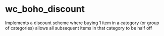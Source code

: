 # wc_boho_discount
Implements a discount scheme where buying 1 item in a category (or group of categories) allows all subsequent items in that category to be half off 
